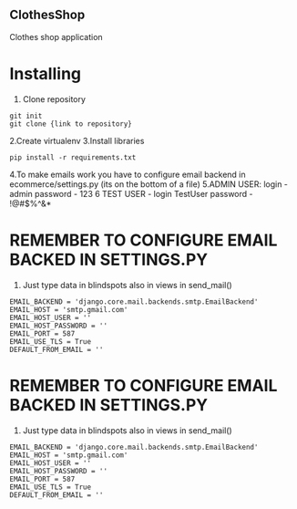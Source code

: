 ## ClothesShop
  Clothes shop application

# Installing
1. Clone repository
  ```
  git init
  git clone {link to repository}
  ```
2.Create virtualenv
3.Install libraries
  ```
  pip install -r requirements.txt
  ```
4.To make emails work you have to configure email backend in ecommerce/settings.py (its on the bottom of a file)
5.ADMIN USER: login - admin password - 123
6 TEST USER - login TestUser password - !@#$%^&*

# REMEMBER TO CONFIGURE EMAIL BACKED IN SETTINGS.PY
1. Just type data in blindspots also in views in send_mail()
  ```
  EMAIL_BACKEND = 'django.core.mail.backends.smtp.EmailBackend'
  EMAIL_HOST = 'smtp.gmail.com'
  EMAIL_HOST_USER = ''
  EMAIL_HOST_PASSWORD = ''
  EMAIL_PORT = 587
  EMAIL_USE_TLS = True
  DEFAULT_FROM_EMAIL = '' 
  ```

# REMEMBER TO CONFIGURE EMAIL BACKED IN SETTINGS.PY
1. Just type data in blindspots also in views in send_mail()
  ```
  EMAIL_BACKEND = 'django.core.mail.backends.smtp.EmailBackend'
  EMAIL_HOST = 'smtp.gmail.com'
  EMAIL_HOST_USER = ''
  EMAIL_HOST_PASSWORD = ''
  EMAIL_PORT = 587
  EMAIL_USE_TLS = True
  DEFAULT_FROM_EMAIL = '' 
  ```
